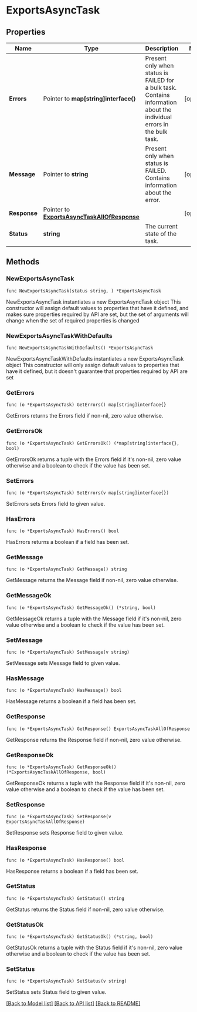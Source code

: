 # ExportsAsyncTask

## Properties

Name | Type | Description | Notes
------------ | ------------- | ------------- | -------------
**Errors** | Pointer to **map[string]interface{}** | Present only when status is FAILED for a bulk task. Contains information about the individual errors in the bulk task.  | [optional] 
**Message** | Pointer to **string** | Present only when status is FAILED. Contains information about the error. | [optional] 
**Response** | Pointer to [**ExportsAsyncTaskAllOfResponse**](ExportsAsyncTaskAllOfResponse.md) |  | [optional] 
**Status** | **string** | The current state of the task. | 

## Methods

### NewExportsAsyncTask

`func NewExportsAsyncTask(status string, ) *ExportsAsyncTask`

NewExportsAsyncTask instantiates a new ExportsAsyncTask object
This constructor will assign default values to properties that have it defined,
and makes sure properties required by API are set, but the set of arguments
will change when the set of required properties is changed

### NewExportsAsyncTaskWithDefaults

`func NewExportsAsyncTaskWithDefaults() *ExportsAsyncTask`

NewExportsAsyncTaskWithDefaults instantiates a new ExportsAsyncTask object
This constructor will only assign default values to properties that have it defined,
but it doesn't guarantee that properties required by API are set

### GetErrors

`func (o *ExportsAsyncTask) GetErrors() map[string]interface{}`

GetErrors returns the Errors field if non-nil, zero value otherwise.

### GetErrorsOk

`func (o *ExportsAsyncTask) GetErrorsOk() (*map[string]interface{}, bool)`

GetErrorsOk returns a tuple with the Errors field if it's non-nil, zero value otherwise
and a boolean to check if the value has been set.

### SetErrors

`func (o *ExportsAsyncTask) SetErrors(v map[string]interface{})`

SetErrors sets Errors field to given value.

### HasErrors

`func (o *ExportsAsyncTask) HasErrors() bool`

HasErrors returns a boolean if a field has been set.

### GetMessage

`func (o *ExportsAsyncTask) GetMessage() string`

GetMessage returns the Message field if non-nil, zero value otherwise.

### GetMessageOk

`func (o *ExportsAsyncTask) GetMessageOk() (*string, bool)`

GetMessageOk returns a tuple with the Message field if it's non-nil, zero value otherwise
and a boolean to check if the value has been set.

### SetMessage

`func (o *ExportsAsyncTask) SetMessage(v string)`

SetMessage sets Message field to given value.

### HasMessage

`func (o *ExportsAsyncTask) HasMessage() bool`

HasMessage returns a boolean if a field has been set.

### GetResponse

`func (o *ExportsAsyncTask) GetResponse() ExportsAsyncTaskAllOfResponse`

GetResponse returns the Response field if non-nil, zero value otherwise.

### GetResponseOk

`func (o *ExportsAsyncTask) GetResponseOk() (*ExportsAsyncTaskAllOfResponse, bool)`

GetResponseOk returns a tuple with the Response field if it's non-nil, zero value otherwise
and a boolean to check if the value has been set.

### SetResponse

`func (o *ExportsAsyncTask) SetResponse(v ExportsAsyncTaskAllOfResponse)`

SetResponse sets Response field to given value.

### HasResponse

`func (o *ExportsAsyncTask) HasResponse() bool`

HasResponse returns a boolean if a field has been set.

### GetStatus

`func (o *ExportsAsyncTask) GetStatus() string`

GetStatus returns the Status field if non-nil, zero value otherwise.

### GetStatusOk

`func (o *ExportsAsyncTask) GetStatusOk() (*string, bool)`

GetStatusOk returns a tuple with the Status field if it's non-nil, zero value otherwise
and a boolean to check if the value has been set.

### SetStatus

`func (o *ExportsAsyncTask) SetStatus(v string)`

SetStatus sets Status field to given value.



[[Back to Model list]](../README.md#documentation-for-models) [[Back to API list]](../README.md#documentation-for-api-endpoints) [[Back to README]](../README.md)


